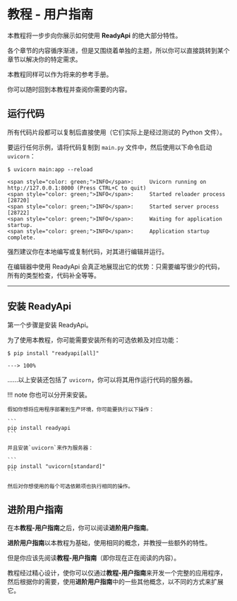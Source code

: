 # 教程 - 用户指南

本教程将一步步向你展示如何使用 **ReadyApi** 的绝大部分特性。

各个章节的内容循序渐进，但是又围绕着单独的主题，所以你可以直接跳转到某个章节以解决你的特定需求。

本教程同样可以作为将来的参考手册。

你可以随时回到本教程并查阅你需要的内容。

## 运行代码

所有代码片段都可以复制后直接使用（它们实际上是经过测试的 Python 文件）。

要运行任何示例，请将代码复制到 `main.py` 文件中，然后使用以下命令启动 `uvicorn`：

<div class="termy">

```console
$ uvicorn main:app --reload

<span style="color: green;">INFO</span>:     Uvicorn running on http://127.0.0.1:8000 (Press CTRL+C to quit)
<span style="color: green;">INFO</span>:     Started reloader process [28720]
<span style="color: green;">INFO</span>:     Started server process [28722]
<span style="color: green;">INFO</span>:     Waiting for application startup.
<span style="color: green;">INFO</span>:     Application startup complete.
```

</div>

强烈建议你在本地编写或复制代码，对其进行编辑并运行。

在编辑器中使用 ReadyApi 会真正地展现出它的优势：只需要编写很少的代码，所有的类型检查，代码补全等等。

---

## 安装 ReadyApi

第一个步骤是安装 ReadyApi。

为了使用本教程，你可能需要安装所有的可选依赖及对应功能：

<div class="termy">

```console
$ pip install "readyapi[all]"

---> 100%
```

</div>

......以上安装还包括了 `uvicorn`，你可以将其用作运行代码的服务器。

!!! note
    你也可以分开来安装。

    假如你想将应用程序部署到生产环境，你可能要执行以下操作：

    ```
    pip install readyapi
    ```

    并且安装`uvicorn`来作为服务器：

    ```
    pip install "uvicorn[standard]"
    ```

    然后对你想使用的每个可选依赖项也执行相同的操作。

## 进阶用户指南

在本**教程-用户指南**之后，你可以阅读**进阶用户指南**。

**进阶用户指南**以本教程为基础，使用相同的概念，并教授一些额外的特性。

但是你应该先阅读**教程-用户指南**（即你现在正在阅读的内容）。

教程经过精心设计，使你可以仅通过**教程-用户指南**来开发一个完整的应用程序，然后根据你的需要，使用**进阶用户指南**中的一些其他概念，以不同的方式来扩展它。
